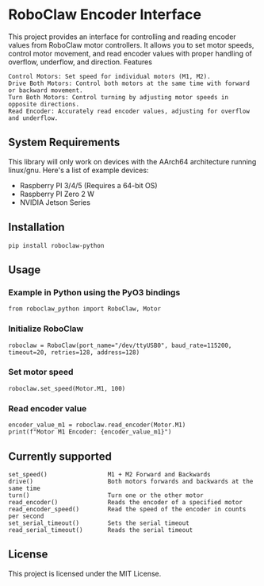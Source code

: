 # RoboClaw Encoder Interface
This project provides an interface for controlling and reading encoder values from RoboClaw motor controllers. It allows you to set motor speeds, control motor movement, and read encoder values with proper handling of overflow, underflow, and direction.
Features

    Control Motors: Set speed for individual motors (M1, M2).
    Drive Both Motors: Control both motors at the same time with forward or backward movement.
    Turn Both Motors: Control turning by adjusting motor speeds in opposite directions.
    Read Encoder: Accurately read encoder values, adjusting for overflow and underflow.

## System Requirements
This library will only work on devices with the AArch64 architecture running linux/gnu.
Here's a list of example devices:
-   Raspberry PI 3/4/5 (Requires a 64-bit OS)
-   Raspberry PI Zero 2 W
-   NVIDIA Jetson Series

## Installation
    pip install roboclaw-python

## Usage
### Example in Python using the PyO3 bindings
    from roboclaw_python import RoboClaw, Motor
### Initialize RoboClaw
    roboclaw = RoboClaw(port_name="/dev/ttyUSB0", baud_rate=115200, timeout=20, retries=128, address=128)
### Set motor speed
    roboclaw.set_speed(Motor.M1, 100)
### Read encoder value
    encoder_value_m1 = roboclaw.read_encoder(Motor.M1)
    print(f"Motor M1 Encoder: {encoder_value_m1}")

## Currently supported
    set_speed()                 M1 + M2 Forward and Backwards
    drive()                     Both motors forwards and backwards at the same time
    turn()                      Turn one or the other motor
    read_encoder()              Reads the encoder of a specified motor
    read_encoder_speed()        Read the speed of the encoder in counts per second
    set_serial_timeout()        Sets the serial timeout
    read_serial_timeout()       Reads the serial timeout

## License
This project is licensed under the MIT License.
